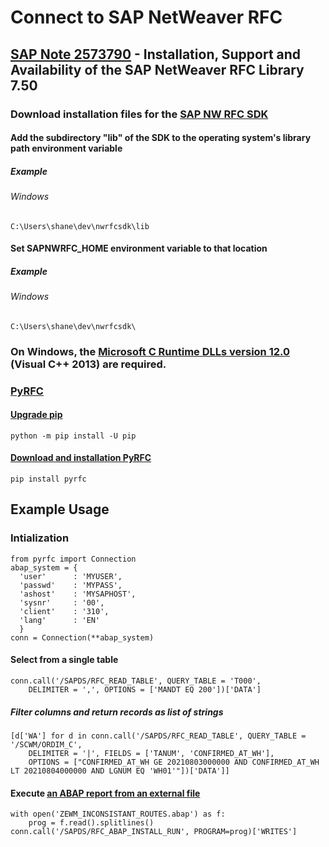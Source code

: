 # Connect to SAP NetWeaver RFC
## [SAP Note 2573790](https://launchpad.support.sap.com/#/notes/2573790) - Installation, Support and Availability of the SAP NetWeaver RFC Library 7.50
### Download installation files for the [SAP NW RFC SDK](https://launchpad.support.sap.com/#/softwarecenter/template/products/_APP=00200682500000001943&_EVENT=DISPHIER&HEADER=Y&FUNCTIONBAR=N&EVENT=TREE&NE=NAVIGATE&ENR=01200314690100002214&V=MAINT)
#### Add the subdirectory "lib" of the SDK to the operating system's library path environment variable
##### Example
###### Windows
    C:\Users\shane\dev\nwrfcsdk\lib
#### Set SAPNWRFC_HOME environment variable to that location
##### Example
###### Windows
    C:\Users\shane\dev\nwrfcsdk\
### On Windows, the [Microsoft C Runtime DLLs version 12.0](https://support.microsoft.com/en-us/help/4032938) (Visual C++ 2013) are required.
### [PyRFC](https://github.com/SAP/PyRFC)
#### [Upgrade pip](https://pip.pypa.io/en/stable/installing/#upgrading-pip)
    python -m pip install -U pip
#### [Download and installation PyRFC](https://github.com/SAP/PyRFC#download-and-installation)
    pip install pyrfc
## Example Usage
### Intialization
    from pyrfc import Connection
    abap_system = {
      'user'      : 'MYUSER',
      'passwd'    : 'MYPASS',
      'ashost'    : 'MYSAPHOST',
      'sysnr'     : '00',
      'client'    : '310',
      'lang'      : 'EN'
      }
    conn = Connection(**abap_system)
#### Select from a single table	
    conn.call('/SAPDS/RFC_READ_TABLE', QUERY_TABLE = 'T000',
	    DELIMITER = ',', OPTIONS = ['MANDT EQ 200'])['DATA']
##### Filter columns and return records as list of strings
    [d['WA'] for d in conn.call('/SAPDS/RFC_READ_TABLE', QUERY_TABLE = '/SCWM/ORDIM_C',
        DELIMITER = '|', FIELDS = ['TANUM', 'CONFIRMED_AT_WH'],
        OPTIONS = ["CONFIRMED_AT_WH GE 20210803000000 AND CONFIRMED_AT_WH LT 20210804000000 AND LGNUM EQ 'WH01'"])['DATA']]
#### Execute [an ABAP report from an external file](ZEWM_INCONSISTANT_ROUTES.abap)
    with open('ZEWM_INCONSISTANT_ROUTES.abap') as f:
        prog = f.read().splitlines()
    conn.call('/SAPDS/RFC_ABAP_INSTALL_RUN', PROGRAM=prog)['WRITES']
